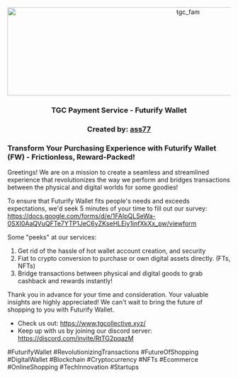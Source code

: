 <div align="center">
  <a href="https://tgcollective.xyz">
    <img src="https://www.tgcollective.xyz/_next/image?url=%2F_next%2Fstatic%2Fmedia%2Frexxie-banner.227d942b.webp&w=3840&q=75" alt="tgc_fam" width="800" height="200">
  </a>
  <h3 align="center">TGC Payment Service - Futurify Wallet </h3>
  <h3 align="center">Created by: <a href="https://github.com/ass77">ass77</a></h3>
</div>



### Transform Your Purchasing Experience with Futurify Wallet (FW) - Frictionless, Reward-Packed!


Greetings! We are on a mission to create a seamless and streamlined experience that revolutionizes the way we perform and bridges transactions between the physical and digital worlds for some goodies!

To ensure that Futurify Wallet fits people's needs and exceeds expectations, we'd seek 5 minutes of your time to fill out our survey: https://docs.google.com/forms/d/e/1FAIpQLSeWa-0SXI0AaQVuQFTe7YTP1JeC6yZKseHLEiy1infXkXx_pw/viewform

Some "peeks" at our services:
1. Get rid of the hassle of hot wallet account creation, and security
2. Fiat to crypto conversion to purchase or own digital assets directly. (FTs, NFTs)
3. Bridge transactions between physical and digital goods to grab cashback and rewards instantly!

Thank you in advance for your time and consideration. Your valuable insights are highly appreciated! We can't wait to bring the future of shopping to you with Futurify Wallet.


- Check us out: https://www.tgcollective.xyz/
- Keep up with us by joining our discord server: https://discord.com/invite/RtTG2pqazM



#FuturifyWallet #RevolutionizingTransactions #FutureOfShopping #DigitalWallet #Blockchain #Cryptocurrency #NFTs #Ecommerce #OnlineShopping #TechInnovation #Startups
